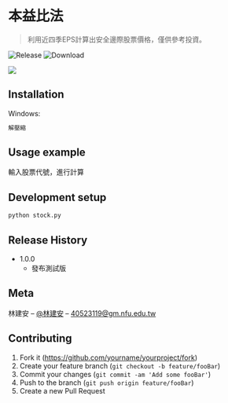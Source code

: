 # 本益比法
> 利用近四季EPS計算出安全邊際股票價格，僅供參考投資。


![Release][release-url]
![Download][download-url]



![](header.png)

## Installation

Windows:

```sh
解壓縮
```

## Usage example

輸入股票代號，進行計算

## Development setup
```sh
python stock.py
```

## Release History

* 1.0.0
    * 發布測試版

## Meta

林建安 – [@林建安](https://www.facebook.com/Linjianan1104) – 40523119@gm.nfu.edu.tw


## Contributing

1. Fork it (<https://github.com/yourname/yourproject/fork>)
2. Create your feature branch (`git checkout -b feature/fooBar`)
3. Commit your changes (`git commit -am 'Add some fooBar'`)
4. Push to the branch (`git push origin feature/fooBar`)
5. Create a new Pull Request

<!-- Markdown link & img dfn's -->
[release-url]: https://img.shields.io/github/release/s40523119/P-E-Ratio.svg
[download-url]: https://img.shields.io/github/downloads/s40523119/P-E-Ratio/total.svg
